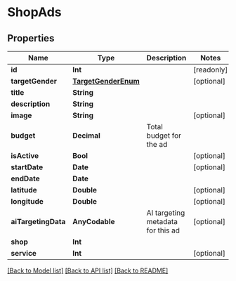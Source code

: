 # ShopAds

## Properties
Name | Type | Description | Notes
------------ | ------------- | ------------- | -------------
**id** | **Int** |  | [readonly] 
**targetGender** | [**TargetGenderEnum**](TargetGenderEnum.md) |  | [optional] 
**title** | **String** |  | 
**description** | **String** |  | 
**image** | **String** |  | [optional] 
**budget** | **Decimal** | Total budget for the ad | 
**isActive** | **Bool** |  | [optional] 
**startDate** | **Date** |  | [optional] 
**endDate** | **Date** |  | 
**latitude** | **Double** |  | [optional] 
**longitude** | **Double** |  | [optional] 
**aiTargetingData** | **AnyCodable** | AI targeting metadata for this ad | [optional] 
**shop** | **Int** |  | 
**service** | **Int** |  | [optional] 

[[Back to Model list]](../README.md#documentation-for-models) [[Back to API list]](../README.md#documentation-for-api-endpoints) [[Back to README]](../README.md)


